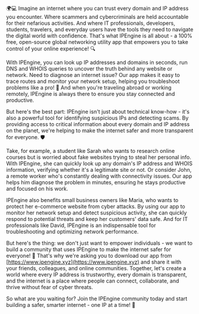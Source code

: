🌍💻 Imagine an internet where you can trust every domain and IP address you encounter. Where scammers and cybercriminals are held accountable for their nefarious activities. And where IT professionals, developers, students, travelers, and everyday users have the tools they need to navigate the digital world with confidence. That's what IPEngine is all about - a 100% free, open-source global networking utility app that empowers you to take control of your online experience! 🔍

With IPEngine, you can look up IP addresses and domains in seconds, run DNS and WHOIS queries to uncover the truth behind any website or network. Need to diagnose an internet issue? Our app makes it easy to trace routes and monitor your network setup, helping you troubleshoot problems like a pro! 📡 And when you're traveling abroad or working remotely, IPEngine is always there to ensure you stay connected and productive.

But here's the best part: IPEngine isn't just about technical know-how - it's also a powerful tool for identifying suspicious IPs and detecting scams. By providing access to critical information about every domain and IP address on the planet, we're helping to make the internet safer and more transparent for everyone. 🛡️

Take, for example, a student like Sarah who wants to research online courses but is worried about fake websites trying to steal her personal info. With IPEngine, she can quickly look up any domain's IP address and WHOIS information, verifying whether it's a legitimate site or not. Or consider John, a remote worker who's constantly dealing with connectivity issues. Our app helps him diagnose the problem in minutes, ensuring he stays productive and focused on his work.

IPEngine also benefits small business owners like Maria, who wants to protect her e-commerce website from cyber attacks. By using our app to monitor her network setup and detect suspicious activity, she can quickly respond to potential threats and keep her customers' data safe. And for IT professionals like David, IPEngine is an indispensable tool for troubleshooting and optimizing network performance.

But here's the thing: we don't just want to empower individuals - we want to build a community that uses IPEngine to make the internet safer for everyone! 🚀 That's why we're asking you to download our app from [https://www.ipengine.xyz](https://www.ipengine.xyz) and share it with your friends, colleagues, and online communities. Together, let's create a world where every IP address is trustworthy, every domain is transparent, and the internet is a place where people can connect, collaborate, and thrive without fear of cyber threats.

So what are you waiting for? Join the IPEngine community today and start building a safer, smarter internet - one IP at a time! 🌟